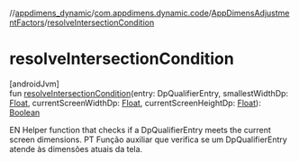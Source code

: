 //[appdimens_dynamic](../../../index.md)/[com.appdimens.dynamic.code](../index.md)/[AppDimensAdjustmentFactors](index.md)/[resolveIntersectionCondition](resolve-intersection-condition.md)

# resolveIntersectionCondition

[androidJvm]\
fun [resolveIntersectionCondition](resolve-intersection-condition.md)(entry: DpQualifierEntry, smallestWidthDp: [Float](https://kotlinlang.org/api/core/kotlin-stdlib/kotlin/-float/index.html), currentScreenWidthDp: [Float](https://kotlinlang.org/api/core/kotlin-stdlib/kotlin/-float/index.html), currentScreenHeightDp: [Float](https://kotlinlang.org/api/core/kotlin-stdlib/kotlin/-float/index.html)): [Boolean](https://kotlinlang.org/api/core/kotlin-stdlib/kotlin/-boolean/index.html)

EN Helper function that checks if a DpQualifierEntry meets the current screen dimensions. PT Função auxiliar que verifica se um DpQualifierEntry atende às dimensões atuais da tela.